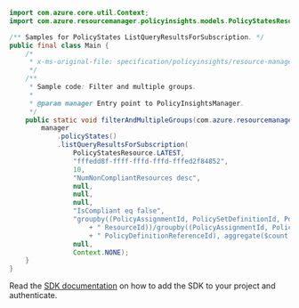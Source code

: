 ```java
import com.azure.core.util.Context;
import com.azure.resourcemanager.policyinsights.models.PolicyStatesResource;

/** Samples for PolicyStates ListQueryResultsForSubscription. */
public final class Main {
    /*
     * x-ms-original-file: specification/policyinsights/resource-manager/Microsoft.PolicyInsights/stable/2019-10-01/examples/PolicyStates_FilterAndMultipleGroups.json
     */
    /**
     * Sample code: Filter and multiple groups.
     *
     * @param manager Entry point to PolicyInsightsManager.
     */
    public static void filterAndMultipleGroups(com.azure.resourcemanager.policyinsights.PolicyInsightsManager manager) {
        manager
            .policyStates()
            .listQueryResultsForSubscription(
                PolicyStatesResource.LATEST,
                "fffedd8f-ffff-fffd-fffd-fffed2f84852",
                10,
                "NumNonCompliantResources desc",
                null,
                null,
                null,
                "IsCompliant eq false",
                "groupby((PolicyAssignmentId, PolicySetDefinitionId, PolicyDefinitionId, PolicyDefinitionReferenceId,"
                    + " ResourceId))/groupby((PolicyAssignmentId, PolicySetDefinitionId, PolicyDefinitionId,"
                    + " PolicyDefinitionReferenceId), aggregate($count as NumNonCompliantResources))",
                null,
                Context.NONE);
    }
}
```

Read the [SDK documentation](https://github.com/Azure/azure-sdk-for-java/blob/azure-resourcemanager-policyinsights_1.0.0-beta.2/sdk/policyinsights/azure-resourcemanager-policyinsights/README.md) on how to add the SDK to your project and authenticate.
